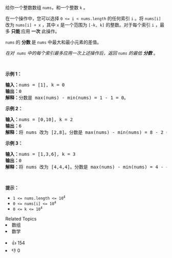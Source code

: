 <p>给你一个整数数组 <code>nums</code>，和一个整数 <code>k</code> 。</p>

<p>在一个操作中，您可以选择 <code>0 &lt;= i &lt; nums.length</code> 的任何索引 <code>i</code> 。将 <code>nums[i]</code> 改为 <code>nums[i] + x</code> ，其中 <code>x</code> 是一个范围为 <code>[-k, k]</code> 的整数。对于每个索引 <code>i</code> ，最多 <strong>只能 </strong>应用 <strong>一次</strong> 此操作。</p>

<p><code>nums</code>&nbsp;的&nbsp;<strong>分数&nbsp;</strong>是&nbsp;<code>nums</code>&nbsp;中最大和最小元素的差值。&nbsp;</p>

<p><em>在对&nbsp; <code>nums</code> 中的每个索引最多应用一次上述操作后，返回&nbsp;<code>nums</code> 的最低 <strong>分数</strong></em> 。</p>

<p>&nbsp;</p>

<p><strong>示例 1：</strong></p>

<pre>
<strong>输入：</strong>nums = [1], k = 0
<strong>输出：</strong>0
<strong>解释：</strong>分数是 max(nums) - min(nums) = 1 - 1 = 0。
</pre>

<p><strong>示例 2：</strong></p>

<pre>
<strong>输入：</strong>nums = [0,10], k = 2
<strong>输出：</strong>6
<strong>解释：</strong>将 nums 改为 [2,8]。分数是 max(nums) - min(nums) = 8 - 2 = 6。
</pre>

<p><strong>示例 3：</strong></p>

<pre>
<strong>输入：</strong>nums = [1,3,6], k = 3
<strong>输出：</strong>0
<strong>解释：</strong>将 nums 改为 [4,4,4]。分数是 max(nums) - min(nums) = 4 - 4 = 0。
</pre>

<p>&nbsp;</p>

<p><strong>提示：</strong></p>

<ul>
	<li><code>1 &lt;= nums.length &lt;= 10<sup>4</sup></code></li>
	<li><code>0 &lt;= nums[i] &lt;= 10<sup>4</sup></code></li>
	<li><code>0 &lt;= k &lt;= 10<sup>4</sup></code></li>
</ul>
<div><div>Related Topics</div><div><li>数组</li><li>数学</li></div></div><br><div><li>👍 154</li><li>👎 0</li></div>